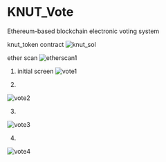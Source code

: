 # KNUT_Vote
Ethereum-based blockchain electronic voting system


knut_token contract
![knut_sol](https://user-images.githubusercontent.com/48666403/163320390-49e85ca7-a95c-4bd3-aa4a-5efc452ad594.png)

ether scan
![etherscan1](https://user-images.githubusercontent.com/48666403/163320446-cd39d249-13c7-4698-87c8-fef69246d276.png)

1. initial screen
![vote1](https://user-images.githubusercontent.com/48666403/163320062-3fc10f1d-e47d-4e8d-ace9-f36a67733430.png)

2.
![vote2](https://user-images.githubusercontent.com/48666403/163320248-f02e2f42-7069-406d-8136-071f2f8fb641.png)

3.
![vote3](https://user-images.githubusercontent.com/48666403/163320289-e7205f5e-3a48-4ccc-9b63-0e24b4d15641.png)

4.
![vote4](https://user-images.githubusercontent.com/48666403/163320488-35aec235-1a2b-4411-ae79-65833248a8e2.png)
